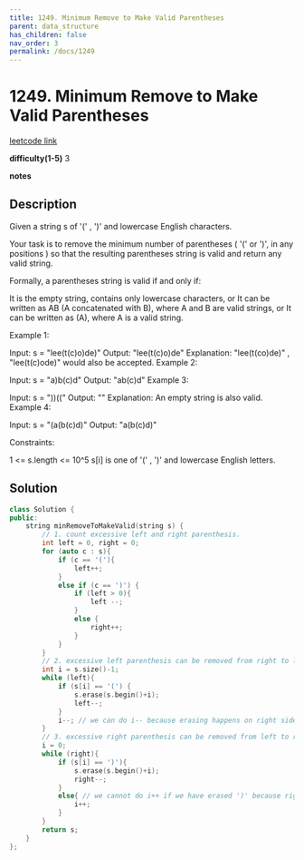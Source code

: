 ```yaml
---
title: 1249. Minimum Remove to Make Valid Parentheses
parent: data_structure
has_children: false
nav_order: 3
permalink: /docs/1249
---
```

# 1249. Minimum Remove to Make Valid Parentheses
[leetcode link](https://leetcode.com/problems/minimum-remove-to-make-valid-parentheses/)

**difficulty(1-5)** 
3

**notes**   


## Description
Given a string s of '(' , ')' and lowercase English characters. 

Your task is to remove the minimum number of parentheses ( '(' or ')', in any positions ) so that the resulting parentheses string is valid and return any valid string.

Formally, a parentheses string is valid if and only if:

It is the empty string, contains only lowercase characters, or
It can be written as AB (A concatenated with B), where A and B are valid strings, or
It can be written as (A), where A is a valid string.
 

Example 1:

Input: s = "lee(t(c)o)de)"
Output: "lee(t(c)o)de"
Explanation: "lee(t(co)de)" , "lee(t(c)ode)" would also be accepted.
Example 2:

Input: s = "a)b(c)d"
Output: "ab(c)d"
Example 3:

Input: s = "))(("
Output: ""
Explanation: An empty string is also valid.
Example 4:

Input: s = "(a(b(c)d)"
Output: "a(b(c)d)"
 

Constraints:

1 <= s.length <= 10^5
s[i] is one of  '(' , ')' and lowercase English letters.

## Solution
```c++
class Solution {
public:
    string minRemoveToMakeValid(string s) {
        // 1. count excessive left and right parenthesis.
        int left = 0, right = 0;
        for (auto c : s){
            if (c == '('){
                left++;
            }
            else if (c == ')') {
                if (left > 0){
                    left --;
                }
                else {
                    right++;
                }
            }
        }
        // 2. excessive left parenthesis can be removed from right to left
        int i = s.size()-1;
        while (left){
            if (s[i] == '(') {
                s.erase(s.begin()+i);
                left--;
            }
            i--; // we can do i-- because erasing happens on right side of i
        }
        // 3. excessive right parenthesis can be removed from left to right.
        i = 0;
        while (right){
            if (s[i] == ')'){
                s.erase(s.begin()+i);
                right--;
            }
            else{ // we cannot do i++ if we have erased ')' because right side will move up by 1 now. 
                i++;
            }
        }
        return s;
    }
};
```


<!-- 
Default label
{: .label }

Blue label
{: .label .label-blue }

Stable
{: .label .label-green }

New release
{: .label .label-purple }

Coming soon
{: .label .label-yellow }

Deprecated
{: .label .label-red } -->
